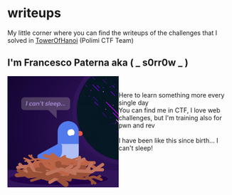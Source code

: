 # writeups

My little corner where you can find the writeups of the challenges that I solved in [TowerOfHanoi](https://toh.necst.it/) (Polimi CTF Team)


## I'm Francesco Paterna aka ( _ s0rr0w _ )

<img src="https://github.com/FrancescoPaterna/writeups/blob/569e5e7997bf0f3aba044132b298e288dee094d7/stuff/_s0rr0w_.png" data-canonical-src="https://gyazo.com/eb5c5741b6a9a16c692170a41a49c858.png" align="left"  width="250" height="250" /> <br><br>Here to learn something more every single day <br> You can find me in CTF, I love web challenges, but I'm training also for pwn and rev <br><br> I have been like this since birth... I can't sleep!
